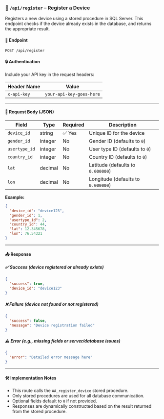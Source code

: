 ### 📌 `/api/register` – Register a Device

Registers a new device using a stored procedure in SQL Server. This endpoint checks if the device already exists in the database, and returns the appropriate result.

#### 🔗 Endpoint

```
POST /api/register
```

#### 🔒 Authentication

Include your API key in the request headers:

| Header Name | Value                    |
| ----------- | ------------------------ |
| `x-api-key` | `your-api-key-goes-here` |

---

#### 📅 Request Body (JSON)

| Field         | Type    | Required | Description                        |
| ------------- | ------- | -------- | ---------------------------------- |
| `device_id`   | string  | ✅ Yes   | Unique ID for the device           |
| `gender_id`   | integer | No       | Gender ID (defaults to `0`)        |
| `usertype_id` | integer | No       | User type ID (defaults to `0`)     |
| `country_id`  | integer | No       | Country ID (defaults to `0`)       |
| `lat`         | decimal | No       | Latitude (defaults to `0.000000`)  |
| `lon`         | decimal | No       | Longitude (defaults to `0.000000`) |

**Example:**

```json
{
  "device_id": "device123",
  "gender_id": 1,
  "usertype_id": 2,
  "country_id": 44,
  "lat": 12.345678,
  "lon": 76.54321
}
```

---

#### 📤 Response

##### ✅ Success (device registered or already exists)

```json
{
  "success": true,
  "device_id": "device123"
}
```

##### ❌ Failure (device not found or not registered)

```json
{
  "success": false,
  "message": "Device registration failed"
}
```

##### ⚠️ Error (e.g., missing fields or server/database issues)

```json
{
  "error": "Detailed error message here"
}
```

---

#### 🛠 Implementation Notes

- This route calls the `AA_register_device` stored procedure.
- Only stored procedures are used for all database communication.
- Optional fields default to `0` if not provided.
- Responses are dynamically constructed based on the result returned from the stored procedure.

